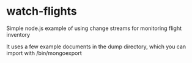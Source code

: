 # watch-flights
Simple node.js example of using change streams for monitoring flight inventory

It uses a few example documents in the dump directory, which you can import with <mongo-install-dir>/bin/mongoexport